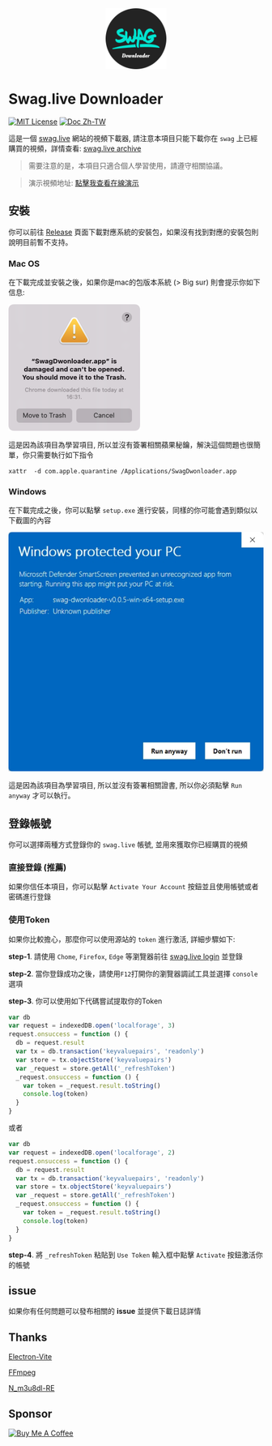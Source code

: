 <div align=center>
<img  src="./logo.png" alt="Buy Me A Coffee" style="height: 120px !important;width: 120px !important;" >
</div>

# Swag.live Downloader

[![MIT License](https://img.shields.io/badge/License-MIT-green.svg)](https://choosealicense.com/licenses/mit/)
[![Doc Zh-TW](https://img.shields.io/badge/Doc-國語-blue.svg)](./zReadme/zh-tw.md)

這是一個 [swag.live](https://swag.live) 網站的視頻下載器, 請注意本項目只能下載你在 `swag` 上已經購買的視頻，詳情查看: [swag.live archive](https://swag.live/archive?lang=en)


> 需要注意的是，本項目只適合個人學習使用，請遵守相關協議。


> 演示視頻地址: [點擊我查看在線演示](https://www.dropbox.com/scl/fi/beb96ny2jmptsnq1n0y10/demo.mp4?rlkey=pdw0e9stgyl75wlbkbvf8qvn2&e=1&st=44mpr8ao&dl=0)

## 安裝

你可以前往 [Release](xxx) 頁面下載對應系統的安裝包，如果沒有找到對應的安裝包則說明目前暫不支持。

### Mac OS

在下載完成並安裝之後，如果你是mac的包版本系統 (> Big sur) 則會提示你如下信息:

![](./mac-open-fail.png)

這是因為該項目為學習項目, 所以並沒有簽署相關蘋果秘鑰，解決這個問題也很簡單，你只需要執行如下指令

```shell
xattr  -d com.apple.quarantine /Applications/SwagDwonloader.app
```

### Windows

在下載完成之後，你可以點擊 `setup.exe` 進行安裝，同樣的你可能會遇到類似以下截圖的內容

![](./win-open-fail.jpeg)

這是因為該項目為學習項目, 所以並沒有簽署相關證書, 所以你必須點擊 `Run anyway` 才可以執行。

## 登錄帳號

你可以選擇兩種方式登錄你的 `swag.live` 帳號, 並用來獲取你已經購買的視頻

### 直接登錄 (推薦)

如果你信任本項目，你可以點擊 `Activate Your Account` 按鈕並且使用帳號或者密碼進行登錄

### 使用Token

如果你比較擔心，那麼你可以使用源站的 `token` 進行激活, 詳細步驟如下:

**step-1**. 請使用 `Chome`, `Firefox`, `Edge` 等瀏覽器前往 [swag.live login](https://swag.live/?lang=en) 並登錄

**step-2**. 當你登錄成功之後，請使用`F12`打開你的瀏覽器調試工具並選擇 `console` 選項

**step-3**. 你可以使用如下代碼嘗試提取你的Token

```javascript
var db
var request = indexedDB.open('localforage', 3)
request.onsuccess = function () {
  db = request.result
  var tx = db.transaction('keyvaluepairs', 'readonly')
  var store = tx.objectStore('keyvaluepairs')
  var _request = store.getAll('_refreshToken')
  _request.onsuccess = function () {
    var token = _request.result.toString()
    console.log(token)
  }
}
```

或者

```javascript
var db
var request = indexedDB.open('localforage', 2)
request.onsuccess = function () {
  db = request.result
  var tx = db.transaction('keyvaluepairs', 'readonly')
  var store = tx.objectStore('keyvaluepairs')
  var _request = store.getAll('_refreshToken')
  _request.onsuccess = function () {
    var token = _request.result.toString()
    console.log(token)
  }
}
```

**step-4**. 將 `_refreshToken` 粘貼到 `Use Token` 輸入框中點擊 `Activate` 按鈕激活你的帳號

## issue

如果你有任何問題可以發布相關的 **issue** 並提供下載日誌詳情

## Thanks

[Electron-Vite](https://electron-vite.org/)

[FFmpeg](https://ffmpeg.org/)

[N_m3u8dl-RE](https://github.com/nilaoda/N_m3u8DL-RE)

## Sponsor

<a href="https://www.buymeacoffee.com/SwagDownloader" target="_blank"><img src="https://cdn.buymeacoffee.com/buttons/v2/default-yellow.png" alt="Buy Me A Coffee" style="height: 60px !important;width: 217px !important;" ></a>